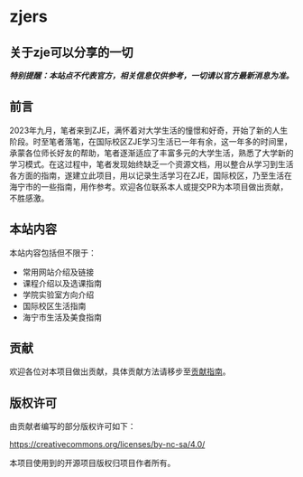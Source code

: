 # zjers
## 关于zje可以分享的一切

***特别提醒：本站点不代表官方，相关信息仅供参考，一切请以官方最新消息为准。***

## 前言

2023年九月，笔者来到ZJE，满怀着对大学生活的憧憬和好奇，开始了新的人生阶段。时至笔者落笔，在国际校区ZJE学习生活已一年有余，这一年多的时间里，承蒙各位师长好友的帮助，笔者逐渐适应了丰富多元的大学生活，熟悉了大学新的学习模式。在这过程中，笔者发现始终缺乏一个资源文档，用以整合从学习到生活各方面的指南，遂建立此项目，用以记录生活学习在ZJE，国际校区，乃至生活在海宁市的一些指南，用作参考。欢迎各位联系本人或提交PR为本项目做出贡献，不胜感激。

## 本站内容

本站内容包括但不限于：

- 常用网站介绍及链接
- 课程介绍以及选课指南
- 学院实验室方向介绍
- 国际校区生活指南
- 海宁市生活及美食指南



## 贡献

欢迎各位对本项目做出贡献，具体贡献方法请移步至[贡献指南](/contribute)。



## 版权许可

由贡献者编写的部分版权许可如下：

https://creativecommons.org/licenses/by-nc-sa/4.0/

本项目使用到的开源项目版权归项目作者所有。
